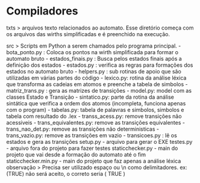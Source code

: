 # Compiladores

txts > arquivos texto relacionados ao automato. Esse diretório começa com os arquivos das wirths simplificadas e é preenchido na execução.

src > Scripts em Python a serem chamados pelo programa principal.
    - bota_ponto.py : Coloca os pontos na wirth simplificada para formar o automato bruto
    - estados_finais.py : Busca pelos estados finais após a definição dos estados
    - estados.py : verifica as regras para formações dos estados no automato bruto
    - helpers.py : sub rotinas de apoio que são utilizadas em várias partes do código
    - lexico.py: rotina da análise léxica que transforma as cadeias em atomos e preenche a tabela de simbolos
    - matriz_trans.py : gera as matrizes de transições
    - model.py: model com as classes Estado e Transição
    - sintatico.py: parte da rotina da análise sintática que verifica a ordem dos atomos (incompleta, funciona apenas com o program)
    - tabelas.py: tabela de palavras e simbolos, simbolos e tabela com resultado do .lex
    - transs_acess.py: remove transições não acessiveis
    - trans_equivalentes.py: remove as transições equivalentes
    - trans_nao_det.py: remove as transições não deterministicas
    - trans_vazio.py: remove as transições em vazio
    - transicoes.py : lê os estados e gera as transições
setup.py - arquivo para gerar o EXE
testes.py - arquivo fora do projeto para fazer testes
staticchecker.py - main do projeto que vai desde a formação do automato até o fim
staticchecker.min.py - main do projeto que faz apenas a análise léxica
observação >
    Precisa ser utilizado espaço ou \n como delimitadores. ex: (TRUE) não será aceito, o correto seria ( TRUE )